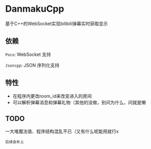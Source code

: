 # DanmakuCpp
基于C++的WebSocket实现bilibili弹幕实时获取显示

## 依赖
`Poco`: WebSocket 支持

`Jsoncpp`: JSON 序列化支持

## 特性
- 在程序内更改room_id来改变进入的房间
- 可以解析弹幕消息和弹幕礼物（其他的没做，别问为什么，问就是懒

## TODO
一大堆魔法值、程序结构混乱不已（又有什么呢能用就行x

<small>后续会补上</small>

